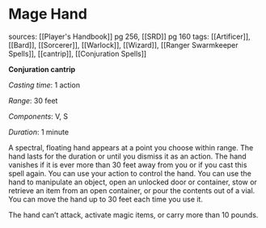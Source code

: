 # Mage Hand
sources: [[Player's Handbook]] pg 256, [[SRD]] pg 160
tags: [[Artificer]], [[Bard]], [[Sorcerer]], [[Warlock]], [[Wizard]], [[Ranger Swarmkeeper Spells]], [[cantrip]], [[Conjuration Spells]]

**Conjuration cantrip**

*Casting time*: 1 action

*Range*: 30 feet

*Components*: V, S

*Duration*: 1 minute

A spectral, floating hand appears at a point you choose within range. The hand lasts for the duration or until you dismiss it as an action. The hand vanishes if it is ever more than 30 feet away from you or if you cast this spell again.
You can use your action to control the hand. You can use the hand to manipulate an object, open an unlocked door or container, stow or retrieve an item from an open container, or pour the contents out of a vial. You can move the hand up to 30 feet each time you use it. 

The hand can’t attack, activate magic items, or carry more than 10 pounds.

